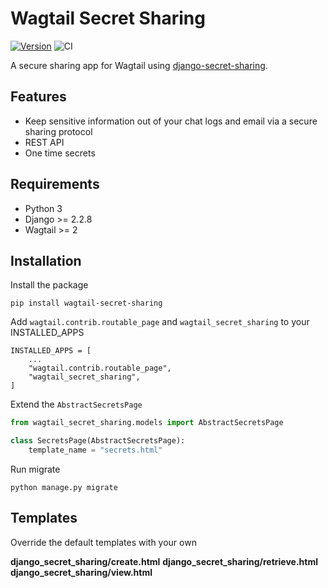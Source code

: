 # Wagtail Secret Sharing

[![Version](https://img.shields.io/pypi/v/wagtail-secret-sharing.svg?style=flat)](https://pypi.python.org/pypi/wagtail-secret-sharing/)
![CI](https://github.com/vicktornl/wagtail-secret-sharing/actions/workflows/ci.yml/badge.svg)

A secure sharing app for Wagtail using [django-secret-sharing](https://github.com/vicktornl/django-secret-sharing).

## Features

* Keep sensitive information out of your chat logs and email via a secure sharing protocol
* REST API
* One time secrets

## Requirements

- Python 3
- Django >= 2.2.8
- Wagtail >= 2

## Installation

Install the package

```
pip install wagtail-secret-sharing
```

Add `wagtail.contrib.routable_page` and `wagtail_secret_sharing` to your INSTALLED_APPS

```
INSTALLED_APPS = [
    ...
    "wagtail.contrib.routable_page",
    "wagtail_secret_sharing",
]
```


Extend the `AbstractSecretsPage`

```python
from wagtail_secret_sharing.models import AbstractSecretsPage

class SecretsPage(AbstractSecretsPage):
    template_name = "secrets.html"
```

Run migrate

```
python manage.py migrate
```

## Templates

Override the default templates with your own

**django_secret_sharing/create.html**
**django_secret_sharing/retrieve.html**
**django_secret_sharing/view.html**
